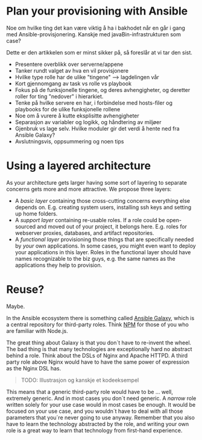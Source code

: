 # Plan your provisioning with Ansible

Noe om hvilke ting det kan være viktig å ha i bakhodet når en går i gang med Ansible-provisjonering.
Kanskje med javaBin-infrastrukturen som case?

Dette er den artikkelen som er minst sikker på, så foreslår at vi tar den sist.

- Presentere overblikk over serverne/appene
- Tanker rundt valget av hva en vil provisjonere
- Hvilke type rolle har de ulike "tingene" --> lagdelingen vår
- Kort gjennomgang av task vs rolle vs playbook
- Fokus på de funksjonelle tingene, og deres avhengigheter, og deretter roller for ting "nedover" i hierarkiet.
- Tenke på hvilke servere en har, i forbindelse med hosts-filer og playbooks for de ulike funksjonelle rollene
- Noe om å vurere å kutte eksplisitte avhengigheter
- Separasjon av variabler og logikk, og håndtering av miljøer
- Gjenbruk vs lage selv. Hvilke moduler gir det verdi å hente ned fra Ansible Galaxy?
- Avslutningsvis, oppsummering og noen tips

Using a layered architecture
====================

As your architecture gets larger having some sort of layering to separate concerns gets more and more attractive. We propose three layers:
- A *basic layer* containing those cross-cutting concerns everything else depends on. E.g. creating system users, installing ssh keys and setting up home folders.
- A *support layer* containing re-usable roles. If a role could be open-sourced and moved out of your project, it belongs here. E.g. roles for webserver proxies, databases, and artifact repositories.
- A *functional layer* provisioning those things that are specifically needed by _your_ own applications. In some cases, you might even want to deploy your applications in this layer. Roles in the functional layer should have names recognizable to the biz guys, e.g. the same names as the applications they help to provision.


Reuse?
======

Maybe.

In the Ansible ecosystem there is something called [Ansible Galaxy](https://galaxy.ansible.com), which is a central repository for third-party roles. Think [NPM](https://www.npmjs.com/) for those of you who are familiar with Node.js.

The great thing about Galaxy is that you don´t have to re-invent the wheel. The bad thing is that many technologies are exceptionally hard no abstract behind a role. Think about the DSLs of Nginx and Apache HTTPD. A third party role above Nginx would have to have the same power of expression as the Nginx DSL has.

> TODO: Illustrasjon og kanskje et kodeeksempel

This means that a generic third-party role would have to be ... well, extremely generic. And in most cases you don´t need generic. A _narrow_ role written solely for your use case would in most cases be enough. It would be focused on your use case, and you wouldn´t have to deal with all those parameters that you´re never going to use anyway. Remember that you also have to learn the technology abstracted by the role, and writing your own role is a great way to learn that technology from first-hand experience.
